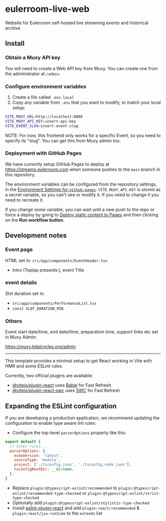 # eulerroom-live-web

Website for Eulerroom self-hosted live streaming events and historical archive

## Install

### Obtain a Muxy API key

You will need to create a Web API key from Muxy. You can create one from the
administrator at `/admin`.

### Configure environment variables

1. Create a file called `.env.local`
2. Copy any variable from `.env` that you want to modify, to match your local setup:

```bash
VITE_MUXY_URL=http://localhost:8000
VITE_MUXY_API_KEY=insert-api-key
VITE_EVENT_SLUG=insert-event-slug
```

NOTE: For now, this frontend only works for a specific Event, so you need to
specify its "slug". You can get this from Muxy admin too.

### Deployment with GitHub Pages

We have currently setup GitHub Pages to deploy at https://streams.eulerroom.com when
someone pushes to the `main` branch in this repository.

The environment variables can be configured from the repository settings, in the
[Environment Settings for `github-pages`](https://github.com/EulerRoom/eulerroom-live-web/settings/environments/2249116451/edit).
`VITE_MUXY_API_KEY` is stored as a secret variable, so you can't see or modify it. 
If you need to change it you need to recreate it.

If you change some variable, you can wait until a new push to the repo or force a deploy
by going to [Deploy static content to Pages](https://github.com/EulerRoom/eulerroom-live-web/actions/workflows/deploy.yml) 
and then clicking on the **Run workflow button**.

## Development notes

### Event page

HTML set in: `src/app/components/EventHeader.tsx`

* Intro (Toplap presents:), event Title

### event details

Slot duration set in:

* `src/app/components/PerformanceList.tsx`
* `const SLOT_DURATION_MIN`

### Others

Event start date/time, end date/time, preparation time, support links etc set
in Muxy Admin:

https://muxy.tidalcycles.org/admin

---

This template provides a minimal setup to get React working in Vite with HMR and some ESLint rules.

Currently, two official plugins are available:

- [@vitejs/plugin-react](https://github.com/vitejs/vite-plugin-react/blob/main/packages/plugin-react/README.md) uses [Babel](https://babeljs.io/) for Fast Refresh
- [@vitejs/plugin-react-swc](https://github.com/vitejs/vite-plugin-react-swc) uses [SWC](https://swc.rs/) for Fast Refresh

## Expanding the ESLint configuration

If you are developing a production application, we recommend updating the configuration to enable type aware lint rules:

- Configure the top-level `parserOptions` property like this:

```js
export default {
  // other rules...
  parserOptions: {
    ecmaVersion: 'latest',
    sourceType: 'module',
    project: ['./tsconfig.json', './tsconfig.node.json'],
    tsconfigRootDir: __dirname,
  },
}
```

- Replace `plugin:@typescript-eslint/recommended` to `plugin:@typescript-eslint/recommended-type-checked` or `plugin:@typescript-eslint/strict-type-checked`
- Optionally add `plugin:@typescript-eslint/stylistic-type-checked`
- Install [eslint-plugin-react](https://github.com/jsx-eslint/eslint-plugin-react) and add `plugin:react/recommended` & `plugin:react/jsx-runtime` to the `extends` list
